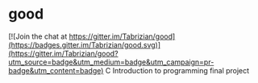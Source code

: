 # good

[![Join the chat at https://gitter.im/Tabrizian/good](https://badges.gitter.im/Tabrizian/good.svg)](https://gitter.im/Tabrizian/good?utm_source=badge&utm_medium=badge&utm_campaign=pr-badge&utm_content=badge)
C Introduction to programming final project
